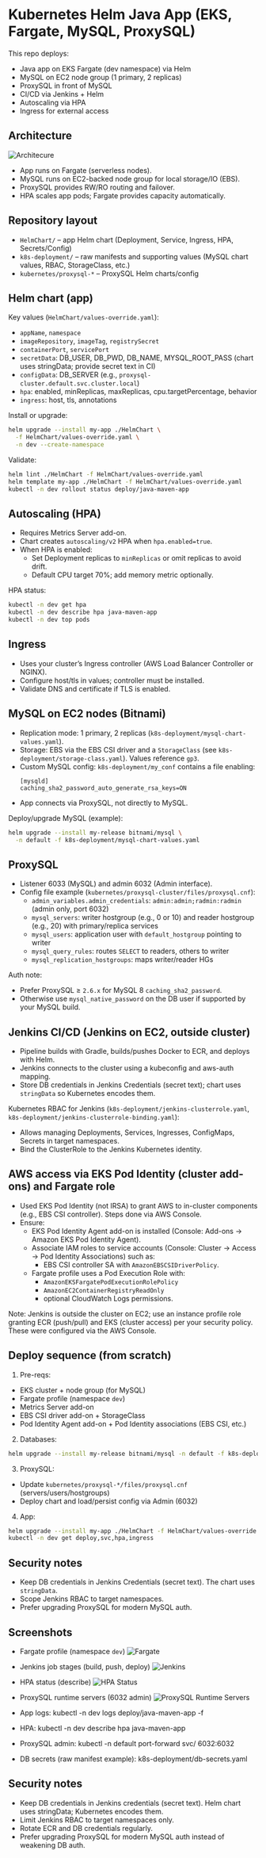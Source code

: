 # Kubernetes Helm Java App (EKS, Fargate, MySQL, ProxySQL)

This repo deploys:
- Java app on EKS Fargate (dev namespace) via Helm
- MySQL on EC2 node group (1 primary, 2 replicas)
- ProxySQL in front of MySQL
- CI/CD via Jenkins + Helm
- Autoscaling via HPA
- Ingress for external access

## Architecture

![Architecure](images/diagram.png)
- App runs on Fargate (serverless nodes).
- MySQL runs on EC2-backed node group for local storage/IO (EBS).
- ProxySQL provides RW/RO routing and failover.
- HPA scales app pods; Fargate provides capacity automatically.

## Repository layout

- `HelmChart/` – app Helm chart (Deployment, Service, Ingress, HPA, Secrets/Config)
- `k8s-deployment/` – raw manifests and supporting values (MySQL chart values, RBAC, StorageClass, etc.)
- `kubernetes/proxysql-*` – ProxySQL Helm charts/config

## Helm chart (app)

Key values (`HelmChart/values-override.yaml`):
- `appName`, `namespace`
- `imageRepository`, `imageTag`, `registrySecret`
- `containerPort`, `servicePort`
- `secretData`: DB_USER, DB_PWD, DB_NAME, MYSQL_ROOT_PASS (chart uses stringData; provide secret text in CI)
- `configData`: DB_SERVER (e.g., `proxysql-cluster.default.svc.cluster.local`)
- `hpa`: enabled, minReplicas, maxReplicas, cpu.targetPercentage, behavior
- `ingress`: host, tls, annotations

Install or upgrade:
```bash
helm upgrade --install my-app ./HelmChart \
  -f HelmChart/values-override.yaml \
  -n dev --create-namespace
```

Validate:
```bash
helm lint ./HelmChart -f HelmChart/values-override.yaml
helm template my-app ./HelmChart -f HelmChart/values-override.yaml
kubectl -n dev rollout status deploy/java-maven-app
```

## Autoscaling (HPA)

- Requires Metrics Server add-on.
- Chart creates `autoscaling/v2` HPA when `hpa.enabled=true`.
- When HPA is enabled:
  - Set Deployment replicas to `minReplicas` or omit replicas to avoid drift.
  - Default CPU target 70%; add memory metric optionally.

HPA status:
```bash
kubectl -n dev get hpa
kubectl -n dev describe hpa java-maven-app
kubectl -n dev top pods
```

## Ingress

- Uses your cluster’s Ingress controller (AWS Load Balancer Controller or NGINX).
- Configure host/tls in values; controller must be installed.
- Validate DNS and certificate if TLS is enabled.

## MySQL on EC2 nodes (Bitnami)

- Replication mode: 1 primary, 2 replicas (`k8s-deployment/mysql-chart-values.yaml`).
- Storage: EBS via the EBS CSI driver and a `StorageClass` (see `k8s-deployment/storage-class.yaml`). Values reference `gp3`.
- Custom MySQL config: `k8s-deployment/my_conf` contains a file enabling:
  ```
  [mysqld]
  caching_sha2_password_auto_generate_rsa_keys=ON
  ```
- App connects via ProxySQL, not directly to MySQL.

Deploy/upgrade MySQL (example):
```bash
helm upgrade --install my-release bitnami/mysql \
  -n default -f k8s-deployment/mysql-chart-values.yaml
```

## ProxySQL

- Listener 6033 (MySQL) and admin 6032 (Admin interface).
- Config file example (`kubernetes/proxysql-cluster/files/proxysql.cnf`):
  - `admin_variables.admin_credentials`: `admin:admin;radmin:radmin` (admin only, port 6032)
  - `mysql_servers`: writer hostgroup (e.g., 0 or 10) and reader hostgroup (e.g., 20) with primary/replica services
  - `mysql_users`: application user with `default_hostgroup` pointing to writer
  - `mysql_query_rules`: routes `SELECT` to readers, others to writer
  - `mysql_replication_hostgroups`: maps writer/reader HGs


Auth note:
- Prefer ProxySQL ≥ `2.6.x` for MySQL 8 `caching_sha2_password`.
- Otherwise use `mysql_native_password` on the DB user if supported by your MySQL build.

## Jenkins CI/CD (Jenkins on EC2, outside cluster)

- Pipeline builds with Gradle, builds/pushes Docker to ECR, and deploys with Helm.
- Jenkins connects to the cluster using a kubeconfig and aws-auth mapping.
- Store DB credentials in Jenkins Credentials (secret text); chart uses `stringData` so Kubernetes encodes them.

Kubernetes RBAC for Jenkins (`k8s-deployment/jenkins-clusterrole.yaml`, `k8s-deployment/jenkins-clusterrole-binding.yaml`):
- Allows managing Deployments, Services, Ingresses, ConfigMaps, Secrets in target namespaces.
- Bind the ClusterRole to the Jenkins Kubernetes identity.

## AWS access via EKS Pod Identity (cluster add-ons) and Fargate role

- Used EKS Pod Identity (not IRSA) to grant AWS to in-cluster components (e.g., EBS CSI controller). Steps done via AWS Console.
- Ensure:
  - EKS Pod Identity Agent add-on is installed (Console: Add-ons → Amazon EKS Pod Identity Agent).
  - Associate IAM roles to service accounts (Console: Cluster → Access → Pod Identity Associations) such as:
    - EBS CSI controller SA with `AmazonEBSCSIDriverPolicy`.
  - Fargate profile uses a Pod Execution Role with:
    - `AmazonEKSFargatePodExecutionRolePolicy`
    - `AmazonEC2ContainerRegistryReadOnly`
    - optional CloudWatch Logs permissions.

Note: Jenkins is outside the cluster on EC2; use an instance profile role granting ECR (push/pull) and EKS (cluster access) per your security policy. These were configured via the AWS Console.

## Deploy sequence (from scratch)

1) Pre-reqs:
- EKS cluster + node group (for MySQL)
- Fargate profile (namespace `dev`)
- Metrics Server add-on
- EBS CSI driver add-on + StorageClass
- Pod Identity Agent add-on + Pod Identity associations (EBS CSI, etc.)

2) Databases:
```bash
helm upgrade --install my-release bitnami/mysql -n default -f k8s-deployment/mysql-chart-values.yaml
```

3) ProxySQL:
- Update `kubernetes/proxysql-*/files/proxysql.cnf` (servers/users/hostgroups)
- Deploy chart and load/persist config via Admin (6032)

4) App:
```bash
helm upgrade --install my-app ./HelmChart -f HelmChart/values-override.yaml -n dev --create-namespace
kubectl -n dev get deploy,svc,hpa,ingress
```

## Security notes

- Keep DB credentials in Jenkins Credentials (secret text). The chart uses `stringData`.
- Scope Jenkins RBAC to target namespaces.
- Prefer upgrading ProxySQL for modern MySQL auth.

## Screenshots 

- Fargate profile (namespace `dev`)
![Fargate](images/fargate.png)
- Jenkins job stages (build, push, deploy)
![Jenkins](images/jenkins.png)
- HPA status (describe)
![HPA Status](images/hpa.png)
- ProxySQL runtime servers (6032 admin)
![ProxySQL Runtime Servers](images/proxysql.png)



- App logs: kubectl -n dev logs deploy/java-maven-app -f
- HPA: kubectl -n dev describe hpa java-maven-app
- ProxySQL admin: kubectl -n default port-forward svc/<proxysql-svc> 6032:6032
- DB secrets (raw manifest example): k8s-deployment/db-secrets.yaml

## Security notes

- Keep DB credentials in Jenkins credentials (secret text). Helm chart uses stringData; Kubernetes encodes them.
- Limit Jenkins RBAC to target namespaces only.
- Rotate ECR and DB credentials regularly.
- Prefer upgrading ProxySQL for modern MySQL auth instead of weakening DB auth.
